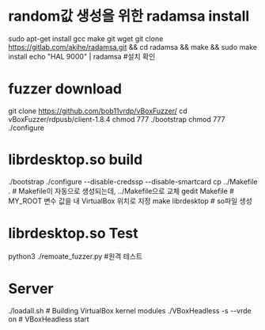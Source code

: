 # random값 생성을 위한 radamsa install
sudo apt-get install gcc make git wget
git clone https://gitlab.com/akihe/radamsa.git && cd radamsa && make && sudo make install
echo "HAL 9000" | radamsa   #설치 확인

# fuzzer download
git clone https://github.com/bob11vrdp/vBoxFuzzer/
cd vBoxFuzzer/rdpusb/client-1.8.4
chmod 777 ./bootstrap
chmod 777 ./configure

# librdesktop.so build
./bootstrap
./configure --disable-credssp --disable-smartcard
cp ../Makefile .   # Makefile이 자동으로 생성되는데, ../Makefile으로 교체
gedit Makefile     # MY_ROOT 변수 값을 내 VirtualBox 위치로 지정
make librdesktop   # so파일 생성

# librdesktop.so Test
python3 ./remoate_fuzzer.py <ip>   #원격 테스트

# Server 
./loadall.sh    # Building VirtualBox kernel modules
./VBoxHeadless -s <uuid> --vrde on    # VBoxHeadless start
